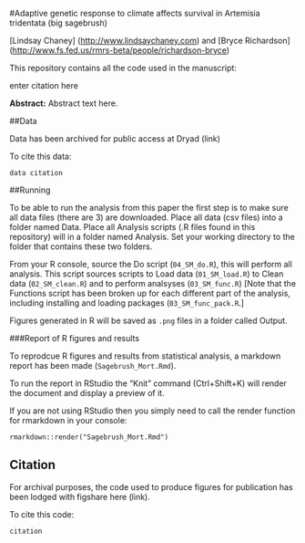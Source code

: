 #Adaptive genetic response to climate affects survival in Artemisia tridentata (big sagebrush)

[Lindsay Chaney] (http://www.lindsaychaney.com) and [Bryce Richardson] (http://www.fs.fed.us/rmrs-beta/people/richardson-bryce)

This repository contains all the code used in the manuscript:

enter citation here

**Abstract:** Abstract text here.

##Data

Data has been archived for public access at Dryad (link)

To cite this data:

```
data citation
```

##Running

To be able to run the analysis from this paper the first step is to make sure all data files (there are 3) are downloaded.
Place all data (csv files) into a folder named Data. Place all Analysis scripts (.R files found in this repository) will in a folder named Analysis. Set your working directory to the folder that contains these two folders.

From your R console, source the Do script (`04_SM_do.R`), this will perform all analysis.
This script sources scripts to Load data (`01_SM_load.R`) to Clean data (`02_SM_clean.R`) and 
to perform analsyses (`03_SM_func.R`) [Note that the Functions script has been broken up for each 
different part of the analysis, including installing and loading packages (`03_SM_func_pack.R`.]

Figures generated in R will be saved as `.png` files in a folder called Output.

###Report of R figures and results

To reprodcue R figures and results from statistical analysis, a markdown report has been made (`Sagebrush_Mort.Rmd`).

To run the report in RStudio the “Knit” command (Ctrl+Shift+K) will render the document and display a preview of it.

If you are not using RStudio then you simply need to call the render function for rmarkdown in your console:

```
rmarkdown::render("Sagebrush_Mort.Rmd")
```

## Citation

For archival purposes, the code used to produce figures for publication has been lodged with figshare here (link).

To cite this code:

```
citation
```
